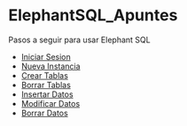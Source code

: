 # ElephantSQL_Apuntes
Pasos a seguir para usar Elephant SQL<br/>
- [Iniciar Sesion](1_IniciarSesion/)<br/>
- [Nueva Instancia](2_NuevaInstancia/)<br/>
- [Crear Tablas](3_CrearTablas/)<br/>
- [Borrar Tablas](4_BorrarTablas/)<br/>
- [Insertar Datos](5_InsertarDatos/)<br/>
- [Modificar Datos](6_ModificarDatos/)<br/>
- [Borrar Datos](7_BorrarDatos/)<br/>
